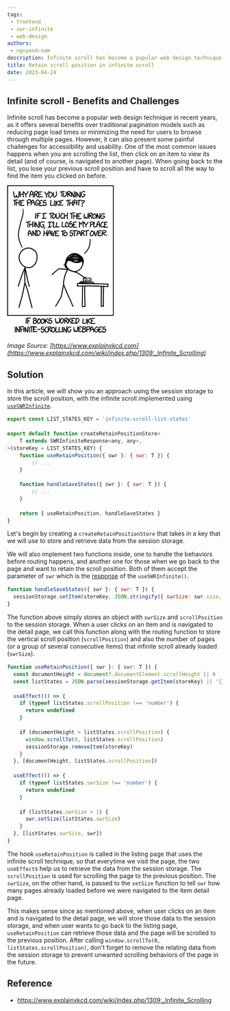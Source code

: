 ```yaml
---
tags: 
 - frontend
 - swr-infinite
 - web-design
authors: 
 - nguyend-nam
description: Infinite scroll has become a popular web design technique in recent years, as it offers several benefits over traditional pagination models. However, it can also present some painful challenges for accessibility and usability.
title: Retain scroll position in infinite scroll
date: 2023-04-24
---
```


## Infinite scroll - Benefits and Challenges

Infinite scroll has become a popular web design technique in recent years, as it offers several benefits over traditional pagination models such as reducing page load times or minimizing the need for users to browse through multiple pages. However, it can also present some painful challenges for accessibility and usability. One of the most common issues happens when you are scrolling the list, then click on an item to view its detail (and of course, is navigated to another page). When going back to the list, you lose your previous scroll position and have to scroll all the way to find the item you clicked on before.

![](assets/retain-scroll-position-in-infinite-scroll_infinite_scrolling.webp)

_Image Source: [https://www.explainxkcd.com](https://www.explainxkcd.com/wiki/index.php/1309:_Infinite_Scrolling)_

## Solution

In this article, we will show you an approach using the session storage to store the scroll position, with the infinite scroll implemented using [`useSWRInfinite`](https://swr.vercel.app/docs/pagination.en-US#useswrinfinite).

```javascript
export const LIST_STATES_KEY = 'infinite-scroll-list-states'

export default function createRetainPositionStore<
	T extends SWRInfiniteResponse<any, any>,
>(storeKey = LIST_STATES_KEY) {
	function useRetainPosition({ swr }: { swr: T }) {
		// ...
	}

	function handleSaveStates({ swr }: { swr: T }) {
		// ...
	}

	return { useRetainPosition, handleSaveStates }
}
```

Let's begin by creating a `createRetainPositionStore` that takes in a key that we will use to store and retrieve data from the session storage.

We will also implement two functions inside, one to handle the behaviors before routing happens, and another one for those when we go back to the page and want to retain the scroll position. Both of them accept the parameter of `swr` which is the [response](https://swr.vercel.app/docs/pagination.en-US#return-values) of the `useSWRInfinite()`.

```javascript
function handleSaveStates({ swr }: { swr: T }) {
  sessionStorage.setItem(storeKey, JSON.stringify({ swrSize: swr.size, scrollPosition: window.scrollY }))
}
```

The function above simply stores an object with `swrSize` and `scrollPosition` to the session storage. When a user clicks on an item and is navigated to the detail page, we call this function along with the routing function to store the vertical scroll position (`scrollPosition`) and also the number of pages (or a group of several consecutive items) that infinite scroll already loaded (`swrSize`).

```javascript
function useRetainPosition({ swr }: { swr: T }) {
  const documentHeight = document?.documentElement.scrollHeight || 0
  const listStates = JSON.parse(sessionStorage.getItem(storeKey) || '{}')

  useEffect(() => {
    if (typeof listStates.scrollPosition !== 'number') {
      return undefined
    }

    if (documentHeight > listStates.scrollPosition) {
      window.scrollTo(0, listStates.scrollPosition)
      sessionStorage.removeItem(storeKey)
    }
  }, [documentHeight, listStates.scrollPosition])

  useEffect(() => {
    if (typeof listStates.swrSize !== 'number') {
      return undefined
    }

    if (listStates.swrSize > 1) {
      swr.setSize(listStates.swrSize)
    }
  }, [listStates.swrSize, swr])
}
```

The hook `useRetainPosition` is called in the listing page that uses the infinite scroll technique, so that everytime we visit the page, the two `useEffect`s help us to retrieve the data from the session storage. The `scrollPosition` is used for scrolling the page to the previous position. The `swrSize`, on the other hand, is passed to the `setSize` function to tell `swr` how many pages already loaded before we were navigated to the item detail page.

This makes sense since as mentioned above, when user clicks on an item and is navigated to the detail page, we will store those data to the session storage, and when user wants to go back to the listing page, `useRetainPosition` can retrieve those data and the page will be scrolled to the previous position. After calling `window.scrollTo(0, listStates.scrollPosition)`, don't forget to remove the relating data from the session storage to prevent unwanted scrolling behaviors of the page in the future.

## Reference

- https://www.explainxkcd.com/wiki/index.php/1309:_Infinite_Scrolling
